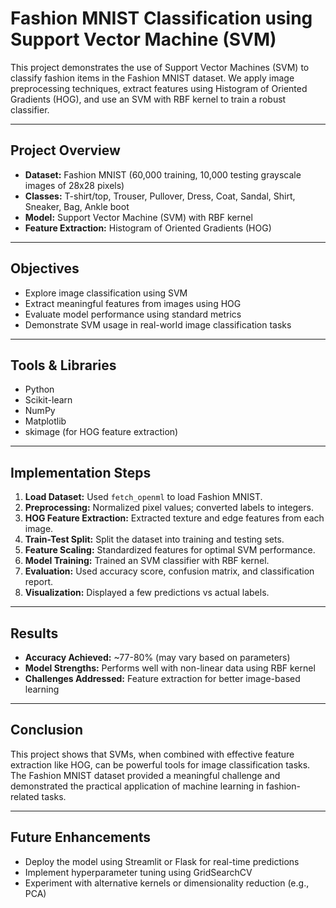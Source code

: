 # Fashion MNIST Classification using Support Vector Machine (SVM)

This project demonstrates the use of Support Vector Machines (SVM) to classify fashion items in the Fashion MNIST dataset. We apply image preprocessing techniques, extract features using Histogram of Oriented Gradients (HOG), and use an SVM with RBF kernel to train a robust classifier.

---

## Project Overview

- **Dataset:** Fashion MNIST (60,000 training, 10,000 testing grayscale images of 28x28 pixels)
- **Classes:** T-shirt/top, Trouser, Pullover, Dress, Coat, Sandal, Shirt, Sneaker, Bag, Ankle boot
- **Model:** Support Vector Machine (SVM) with RBF kernel
- **Feature Extraction:** Histogram of Oriented Gradients (HOG)

---

## Objectives

- Explore image classification using SVM
- Extract meaningful features from images using HOG
- Evaluate model performance using standard metrics
- Demonstrate SVM usage in real-world image classification tasks

---

## Tools & Libraries

- Python
- Scikit-learn
- NumPy
- Matplotlib
- skimage (for HOG feature extraction)

---

## Implementation Steps

1. **Load Dataset:** Used `fetch_openml` to load Fashion MNIST.
2. **Preprocessing:** Normalized pixel values; converted labels to integers.
3. **HOG Feature Extraction:** Extracted texture and edge features from each image.
4. **Train-Test Split:** Split the dataset into training and testing sets.
5. **Feature Scaling:** Standardized features for optimal SVM performance.
6. **Model Training:** Trained an SVM classifier with RBF kernel.
7. **Evaluation:** Used accuracy score, confusion matrix, and classification report.
8. **Visualization:** Displayed a few predictions vs actual labels.

---

## Results

- **Accuracy Achieved:** ~77-80% (may vary based on parameters)
- **Model Strengths:** Performs well with non-linear data using RBF kernel
- **Challenges Addressed:** Feature extraction for better image-based learning

---

## Conclusion

This project shows that SVMs, when combined with effective feature extraction like HOG, can be powerful tools for image classification tasks. The Fashion MNIST dataset provided a meaningful challenge and demonstrated the practical application of machine learning in fashion-related tasks.

---

## Future Enhancements

- Deploy the model using Streamlit or Flask for real-time predictions
- Implement hyperparameter tuning using GridSearchCV
- Experiment with alternative kernels or dimensionality reduction (e.g., PCA)

